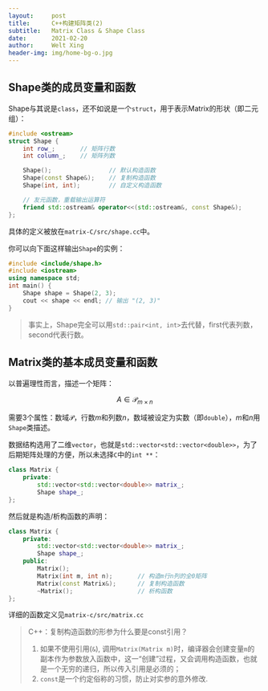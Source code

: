 ```yaml
---
layout:     post
title:      C++构建矩阵类(2)
subtitle:   Matrix Class & Shape Class
date:       2021-02-20
author:     Welt Xing
header-img: img/home-bg-o.jpg
---
```


## Shape类的成员变量和函数

Shape与其说是`class`，还不如说是一个`struct`，用于表示Matrix的形状（即二元组）：

```cpp
#include <ostream>
struct Shape {
    int row_;       // 矩阵行数
    int column_;    // 矩阵列数

    Shape();                // 默认构造函数
    Shape(const Shape&);    // 复制构造函数
    Shape(int, int);        // 自定义构造函数

    // 友元函数，重载输出运算符
    friend std::ostream& operator<<(std::ostream&, const Shape&);
};
```

具体的定义被放在`matrix-C/src/shape.cc`中。

你可以向下面这样输出`Shape`的实例：

```cpp
#include <include/shape.h>
#include <iostream>
using namespace std;
int main() {
    Shape shape = Shape(2, 3);
    cout << shape << endl; // 输出 "(2, 3)"
}
```

> 事实上，Shape完全可以用`std::pair<int, int>`去代替，first代表列数，second代表行数。

## Matrix类的基本成员变量和函数

以普遍理性而言，描述一个矩阵：

$$
A\in\mathcal{P}_{m\times n}
$$

需要3个属性：数域$\mathcal{P}$，行数$m$和列数$n$，数域被设定为实数（即`double`），$m$和$n$用`Shape`类描述。

数据结构选用了二维`vector`，也就是`std::vector<std::vector<double>>`，为了后期矩阵处理的方便，所以未选择`C`中的`int **`：

```cpp
class Matrix {
    private:
        std::vector<std::vector<double>> matrix_;
        Shape shape_;
};
```

然后就是构造/析构函数的声明：

```cpp
class Matrix {
    private:
        std::vector<std::vector<double>> matrix_;
        Shape shape_;
    public:
        Matrix();
        Matrix(int m, int n);       // 构造m行n列的全0矩阵
        Matrix(const Matrix&);      // 复制构造函数
        ~Matrix();                  // 析构函数
};
```

详细的函数定义见`matrix-c/src/matrix.cc`

> C++：复制构造函数的形参为什么要是const引用？
>
> 1. 如果不使用引用(`&`), 调用`Matrix(Matrix m)`时，编译器会创建变量`m`的副本作为参数放入函数中，这一“创建”过程，又会调用构造函数，也就是一个无穷的递归，所以传入引用是必须的；
> 2. `const`是一个约定俗称的习惯，防止对实参的意外修改.

